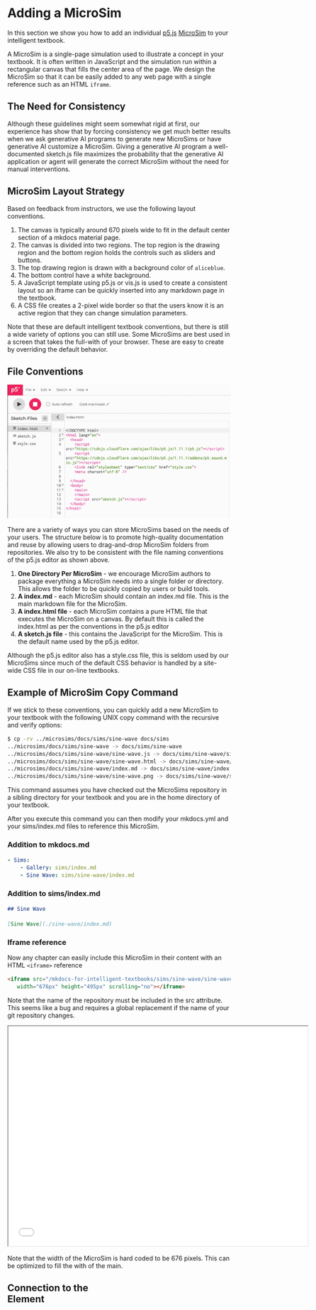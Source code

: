 # Adding a MicroSim

In this section we show you how to add an individual [p5.js](../glossary.md) [MicroSim](../glossary.md#microsim) to your intelligent textbook.

A MicroSim is a single-page simulation used to illustrate a concept
in your textbook.  It is often written in JavaScript and the simulation
run within a rectangular canvas that fills the center area of the
page.  We design the MicroSim so that it can be easily added to
any web page with a single reference such as an HTML ```iframe```.

## The Need for Consistency

Although these guidelines might seem somewhat rigid at first,
our experience has show that by forcing consistency we
get much better results when we ask generative AI programs
to generate new MicroSims or have generative AI customize
a MicroSim.  Giving a generative AI program a well-documented
sketch.js file maximizes the probability that the generative AI application
or agent will generate the correct MicroSim without the need
for manual interventions.

## MicroSim Layout Strategy

Based on feedback from instructors, we use the following layout conventions.

1. The canvas is typically around 670 pixels wide to fit in the default center section of a mkdocs material page.
2. The canvas is divided into two regions.  The top region is the drawing region and the bottom region holds the controls such as sliders and buttons.
3. The top drawing region is drawn with a background color of ```aliceblue```.
4. The bottom control have a white background.
5. A JavaScript template using p5.js or vis.js is used to create a consistent layout so an iframe can be
quickly inserted into any markdown page in the textbook.
6. A CSS file creates a 2-pixel wide border so that the users know it is an active region that they can change simulation parameters.

Note that these are default intelligent textbook conventions, but there is still a wide variety of options you can still use.  Some MicroSims are best used in a screen that takes the full-with of your browser.  These are easy to create by overriding the default behavior.

## File Conventions

![](../img/p5-js-editor-files.png)

There are a variety of ways you can store MicroSims based on the needs of your users.  The structure below is to promote high-quality documentation and reuse
by allowing users to drag-and-drop MicroSim folders from repositories.  We also
try to be consistent with the file naming conventions of the p5.js editor as
shown above.

1. **One Directory Per MicroSim** - we encourage MicroSim authors to package everything a MicroSim needs into a single folder or directory.  This allows
the folder to be quickly copied by users or build tools.
2. **A index.md** - each MicroSim should contain an index.md file.  This
is the main markdown file for the MicroSim.
3. **A index.html file** - each MicroSim contains a pure HTML file that executes the MicroSim on a canvas.  By default this is called the index.html as per the
conventions in the p5.js editor
4. **A sketch.js file** - this contains the JavaScript for the MicroSim.  This
is the default name used by the p5.js editor.

Although the p5.js editor also has a style.css file, this is seldom used
by our MicroSims since much of the default CSS behavior is handled by
a site-wide CSS file in our on-line textbooks.

## Example of MicroSim Copy Command

If we stick to these conventions, you can quickly add a new MicroSim to
your textbook with the following UNIX copy command with the recursive
and verify options:

```sh
$ cp -rv ../microsims/docs/sims/sine-wave docs/sims
../microsims/docs/sims/sine-wave -> docs/sims/sine-wave
../microsims/docs/sims/sine-wave/sine-wave.js -> docs/sims/sine-wave/sine-wave.js
../microsims/docs/sims/sine-wave/sine-wave.html -> docs/sims/sine-wave/sine-wave.html
../microsims/docs/sims/sine-wave/index.md -> docs/sims/sine-wave/index.md
../microsims/docs/sims/sine-wave/sine-wave.png -> docs/sims/sine-wave/sine-wave.png
```

This command assumes you have checked out the MicroSims repository in a sibling directory for your textbook and you are in the home directory of your textbook.

After you execute this command you can then modify your mkdocs.yml and your sims/index.md files to reference this MicroSim.

### Addition to mkdocs.md

```yml
- Sims:
    - Gallery: sims/index.md
    - Sine Wave: sims/sine-wave/index.md
```
### Addition to sims/index.md

```markdown
## Sine Wave

[Sine Wave](./sine-wave/index.md)
```

### Iframe reference

Now any chapter can easily include this MicroSim in their content
with an HTML ```<iframe>``` reference

```html
<iframe src="/mkdocs-for-intelligent-textbooks/sims/sine-wave/sine-wave.html"
   width="676px" height="495px" scrolling="no"></iframe>
```

Note that the name of the repository must be included in the src attribute.
This seems like a bug and requires a global replacement if the
name of your git repository changes.

<iframe src="/mkdocs-for-intelligent-textbooks/sims/sine-wave/sine-wave.html"
   width="676px" height="495px" scrolling="no"></iframe>

Note that the width of the MicroSim is hard coded to be 676 pixels.
This can be optimized to fill the with of the main.

## Connection to the <main> Element

